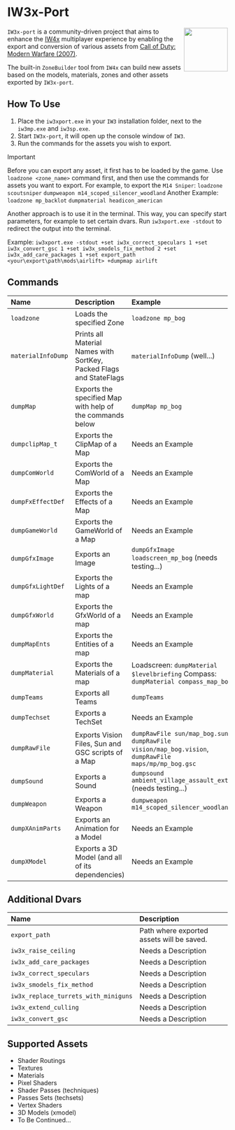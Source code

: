 # IW3x-Port

<img src="assets/iw3.ico" align="right" width="100" height="100">

`IW3x-port` is a community-driven project that aims to enhance the [IW4x](https://github.com/iw4x/iw4x-client) multiplayer experience by enabling the export and conversion of various assets from [Call of Duty: Modern Warfare (2007)](https://store.steampowered.com/app/7940/Call_of_Duty_4_Modern_Warfare_2007).

The built-in `ZoneBuilder` tool from `IW4x` can build new assets based on the models, materials, zones and other assets exported by `IW3x-port`.

## How To Use

1. Place the `iw3xport.exe` in your `IW3` installation folder, next to the `iw3mp.exe` and `iw3sp.exe`.
2. Start `IW3x-port`, it will open up the console window of `IW3`.
3. Run the commands for the assets you wish to export.

> [!IMPORTANT]
> Before you can export any asset, it first has to be loaded by the game.
> Use `loadzone <zone_name>` command first, and then use the commands for assets you want to export.
> For example, to export the `M14 Sniper`:
> `loadzone scoutsniper`
> `dumpweapon m14_scoped_silencer_woodland`
> Another Example:
> `loadzone mp_backlot`
> `dumpmaterial headicon_american`

Another approach is to use it in the terminal.
This way, you can specify start parameters, for example to set certain dvars.
Run `iw3xport.exe -stdout` to redirect the output into the terminal.

Example: `iw3xport.exe -stdout +set iw3x_correct_speculars 1 +set iw3x_convert_gsc 1 +set iw3x_smodels_fix_method 2 +set iw3x_add_care_packages 1 +set export_path <your\export\path\mods\airlift> +dumpmap airlift`

## Commands

| Name                | Description                                                         | Example                                               |
|:--------------------|:------------------------------------------------------------------- |:------------------------------------------------------|
`loadzone`            | Loads the specified Zone                                            | `loadzone mp_bog` |
`materialInfoDump`    | Prints all Material Names with SortKey, Packed Flags and StateFlags | `materialInfoDump` (well...) |
`dumpMap`             | Exports the specified Map with help of the commands below           | `dumpMap mp_bog` |
`dumpclipMap_t`       | Exports the ClipMap of a Map                                        | Needs an Example |
`dumpComWorld`        | Exports the ComWorld of a Map                                       | Needs an Example |
`dumpFxEffectDef`     | Exports the Effects of a Map                                        | Needs an Example |
`dumpGameWorld`       | Exports the GameWorld of a Map                                      | Needs an Example |
`dumpGfxImage`        | Exports an Image                                                    | `dumpGfxImage loadscreen_mp_bog` (needs testing...) |
`dumpGfxLightDef`     | Exports the Lights of a map                                         | Needs an Example |
`dumpGfxWorld`        | Exports the GfxWorld of a map                                       | Needs an Example |
`dumpMapEnts`         | Exports the Entities of a map                                       | Needs an Example |
`dumpMaterial`        | Exports the Materials of a map                                      | Loadscreen: `dumpMaterial $levelbriefing` Compass: `dumpMaterial compass_map_bog` |
`dumpTeams`           | Exports all Teams                                                   | `dumpTeams` |
`dumpTechset`         | Exports a TechSet                                                   | Needs an Example |
`dumpRawFile`         | Exports Vision Files, Sun and GSC scripts  of a Map                 | `dumpRawFile sun/map_bog.sun`, `dumpRawFile vision/map_bog.vision`, `dumpRawFile maps/mp/mp_bog.gsc` |
`dumpSound`           | Exports a Sound                                                     | `dumpsound ambient_village_assault_ext0` (needs testing...) |
`dumpWeapon`          | Exports a Weapon                                                    | `dumpweapon m14_scoped_silencer_woodland` | 
`dumpXAnimParts`      | Exports an Animation for a Model                                    | Needs an Example |
`dumpXModel`          | Exports a 3D Model (and all of its dependencies)                    | Needs an Example |


## Additional Dvars

| Name                                  | Description                               |
|:--------------------------------------|:------------------------------------------|
| `export_path`                         | Path where exported assets will be saved. |
| `iw3x_raise_ceiling`                  | Needs a Description |
| `iw3x_add_care_packages`              | Needs a Description |
| `iw3x_correct_speculars`              | Needs a Description |
| `iw3x_smodels_fix_method`             | Needs a Description |
| `iw3x_replace_turrets_with_miniguns`  | Needs a Description |
| `iw3x_extend_culling`                 | Needs a Description |
| `iw3x_convert_gsc`                    | Needs a Description |


## Supported Assets

- Shader Routings
- Textures
- Materials
- Pixel Shaders
- Shader Passes (techniques)
- Passes Sets (techsets)
- Vertex Shaders
- 3D Models (xmodel)
- To Be Continued...